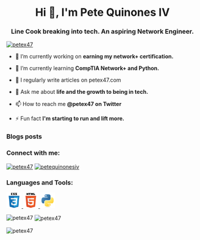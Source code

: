 <h1 align="center">Hi 👋, I'm Pete Quinones IV</h1>
<h3 align="center"> Line Cook breaking into tech. An aspiring Network Engineer. </h3>

<p align="left"> <a href="https://twitter.com/petex47" target="blank"><img src="https://img.shields.io/twitter/follow/petex47?logo=twitter&style=for-the-badge" alt="petex47" /></a> </p>

- 🔭 I’m currently working on **earning my network+ certification.**

- 🌱 I’m currently learning **CompTIA Network+ and Python.**

- 📝 I regularly write articles on petex47.com

- 💬 Ask me about **life and the growth to being in tech.**

- 📫 How to reach me **@petex47 on Twitter**

- ⚡ Fun fact **I'm starting to run and lift more.**

### Blogs posts
<!-- BLOG-POST-LIST:START -->
<!-- BLOG-POST-LIST:END -->

<h3 align="left">Connect with me:</h3>
<p align="left">
<a href="https://twitter.com/petex47" target="blank"><img align="center" src="https://raw.githubusercontent.com/rahuldkjain/github-profile-readme-generator/master/src/images/icons/Social/twitter.svg" alt="petex47" height="30" width="40" /></a>
<a href="https://linkedin.com/in/petequinonesiv" target="blank"><img align="center" src="https://raw.githubusercontent.com/rahuldkjain/github-profile-readme-generator/master/src/images/icons/Social/linked-in-alt.svg" alt="petequinonesiv" height="30" width="40" /></a>
</p>

<h3 align="left">Languages and Tools:</h3>
<p align="left"> <a href="https://www.w3schools.com/css/" target="_blank" rel="noreferrer"> <img src="https://raw.githubusercontent.com/devicons/devicon/master/icons/css3/css3-original-wordmark.svg" alt="css3" width="40" height="40"/> </a> <a href="https://www.w3.org/html/" target="_blank" rel="noreferrer"> <img src="https://raw.githubusercontent.com/devicons/devicon/master/icons/html5/html5-original-wordmark.svg" alt="html5" width="40" height="40"/> </a> <a href="https://www.python.org" target="_blank" rel="noreferrer"> <img src="https://raw.githubusercontent.com/devicons/devicon/master/icons/python/python-original.svg" alt="python" width="40" height="40"/> </a> </p>

<p><img align="left" src="https://github-readme-stats.vercel.app/api/top-langs?username=petex47&show_icons=true&locale=en&layout=compact" alt="petex47" /></p>

<p>&nbsp;<img align="center" src="https://github-readme-stats.vercel.app/api?username=petex47&show_icons=true&locale=en" alt="petex47" /></p>

<p><img align="center" src="https://github-readme-streak-stats.herokuapp.com/?user=petex47&" alt="petex47" /></p>
